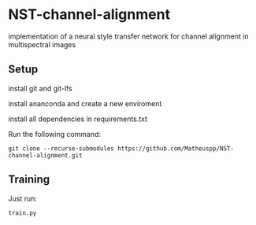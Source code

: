 # NST-channel-alignment
implementation of a neural style transfer network for channel alignment in multispectral images

## Setup

install git and git-lfs

install ananconda and create a new enviroment

install all dependencies in requirements.txt


Run the following command:
``` 
git clone --recurse-submodules https://github.com/Matheuspp/NST-channel-alignment.git
```

## Training
Just run:
```
train.py
```
